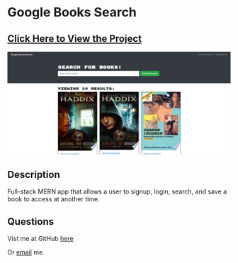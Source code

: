 # Google Books Search

## [Click Here to View the Project](https://lets-read-books.herokuapp.com/)

<img src="assets/images/lets-read-image.jpg">

## Description

Full-stack MERN app that allows a user to signup, login, search, and save a book to access at another time.

## Questions

Vist me at GitHub [here](https://github.com/brandonmcguire1992)

Or [email](mailto:brandonmcguire1992@gmail.com) me.
